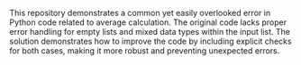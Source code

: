 This repository demonstrates a common yet easily overlooked error in Python code related to average calculation. The original code lacks proper error handling for empty lists and mixed data types within the input list. The solution demonstrates how to improve the code by including explicit checks for both cases, making it more robust and preventing unexpected errors.